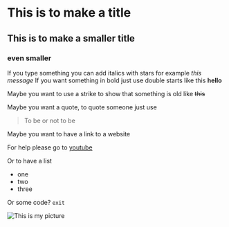 # This is to make a title
## This is to make a smaller title
### even smaller

If you type something you can add italics with stars for example *this message*
If you want something in bold just use double starts like this **hello**

Maybe you want to use a strike to show that something is old like ~~this~~

Maybe you want a quote, to quote someone just use 

> To be or not to be

Maybe you want to have a link to a website

For help please go to [youtube](https://youtube.com)

Or to have a list
- one
- two
- three

Or some code?
``` exit ```

![This is my picture](https://media.makeameme.org/created/problem-bro-d91uve.jpg)
